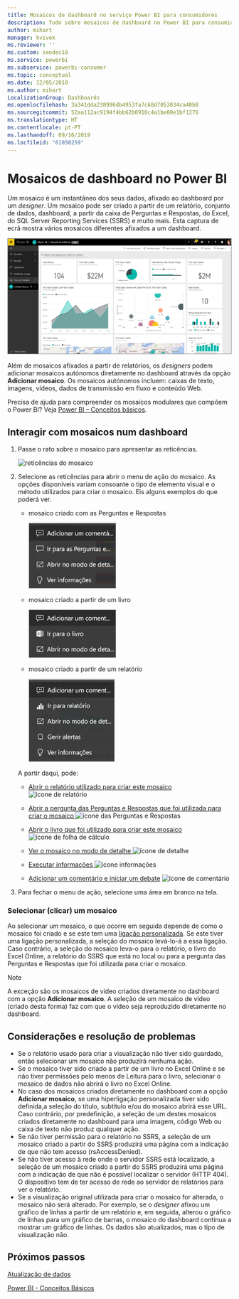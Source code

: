 ```yaml
---
title: Mosaicos de dashboard no serviço Power BI para consumidores
description: Tudo sobre mosaicos de dashboard no Power BI para consumidores. Inclui os mosaicos criados a partir do SQL Server Reporting Services (SSRS).
author: mihart
manager: kvivek
ms.reviewer: ''
ms.custom: seodec18
ms.service: powerbi
ms.subservice: powerbi-consumer
ms.topic: conceptual
ms.date: 12/05/2018
ms.author: mihart
LocalizationGroup: Dashboards
ms.openlocfilehash: 3a341dda238996db4953fa7c68d7053034ca40b8
ms.sourcegitcommit: 52aa112ac9194f4bb62b0910c4a1be80e1bf1276
ms.translationtype: HT
ms.contentlocale: pt-PT
ms.lasthandoff: 09/16/2019
ms.locfileid: "61050259"
---
```

# <a name="dashboard-tiles-in-power-bi"></a>Mosaicos de dashboard no Power BI
Um mosaico é um instantâneo dos seus dados, afixado ao dashboard por um *designer*. Um mosaico pode ser criado a partir de um relatório, conjunto de dados, dashboard, a partir da caixa de Perguntas e Respostas, do Excel, do SQL Server Reporting Services (SSRS) e muito mais.  Esta captura de ecrã mostra vários mosaicos diferentes afixados a um dashboard.

![Dashboard do Power BI](./media/end-user-tiles/power-bi-dashboard.png)


Além de mosaicos afixados a partir de relatórios, os *designers* podem adicionar mosaicos autónomos diretamente no dashboard através da opção **Adicionar mosaico**. Os mosaicos autónomos incluem: caixas de texto, imagens, vídeos, dados de transmissão em fluxo e conteúdo Web.

Precisa de ajuda para compreender os mosaicos modulares que compõem o Power BI?  Veja [Power BI – Conceitos básicos](end-user-basic-concepts.md).


## <a name="interacting-with-tiles-on-a-dashboard"></a>Interagir com mosaicos num dashboard

1. Passe o rato sobre o mosaico para apresentar as reticências.
   
    ![reticências do mosaico](./media/end-user-tiles/ellipses_new.png)
2. Selecione as reticências para abrir o menu de ação do mosaico. As opções disponíveis variam consoante o tipo de elemento visual e o método utilizados para criar o mosaico. Eis alguns exemplos do que poderá ver.

    - mosaico criado com as Perguntas e Respostas
   
        ![ícone de reticências](./media/end-user-tiles/power-bi-menu1.png)

    - mosaico criado a partir de um livro
   
        ![ícone de reticências](./media/end-user-tiles/power-bi-menu2.png)

    - mosaico criado a partir de um relatório
   
        ![ícone de reticências](./media/end-user-tiles/power-bi-menu3.png)
   
    A partir daqui, pode:
   
   * [Abrir o relatório utilizado para criar este mosaico ](end-user-reports.md) ![ícone de relatório](./media/end-user-tiles/chart-icon.jpg)  
   
   * [Abrir a pergunta das Perguntas e Respostas que foi utilizada para criar o mosaico ](end-user-reports.md) ![ícone das Perguntas e Respostas](./media/end-user-tiles/qna-icon.png)  
   

   * [Abrir o livro que foi utilizado para criar este mosaico ](end-user-reports.md) ![ícone de folha de cálculo](./media/end-user-tiles/power-bi-open-worksheet.png)  
    * [Ver o mosaico no modo de detalhe ](end-user-focus.md) ![ícone de detalhe](./media/end-user-tiles/fullscreen-icon.jpg)  
     * [Executar informações ](end-user-insights.md) ![ícone informações](./media/end-user-tiles/power-bi-insights.png)
    * [Adicionar um comentário e iniciar um debate](end-user-comment.md) ![ícone de comentário](./media/end-user-tiles/comment-icons.png)

3. Para fechar o menu de ação, selecione uma área em branco na tela.

### <a name="select-click-a-tile"></a>Selecionar (clicar) um mosaico
Ao selecionar um mosaico, o que ocorre em seguida depende de como o mosaico foi criado e se este tem uma [ligação personalizada](../service-dashboard-edit-tile.md). Se este tiver uma ligação personalizada, a seleção do mosaico levá-lo-á a essa ligação. Caso contrário, a seleção do mosaico leva-o para o relatório, o livro do Excel Online, a relatório do SSRS que está no local ou para a pergunta das Perguntas e Respostas que foi utilizada para criar o mosaico.

> [!NOTE]
> A exceção são os mosaicos de vídeo criados diretamente no dashboard com a opção **Adicionar mosaico**. A seleção de um mosaico de vídeo (criado desta forma) faz com que o vídeo seja reproduzido diretamente no dashboard.   
> 
> 

## <a name="considerations-and-troubleshooting"></a>Considerações e resolução de problemas
* Se o relatório usado para criar a visualização não tiver sido guardado, então selecionar um mosaico não produzirá nenhuma ação.
* Se o mosaico tiver sido criado a partir de um livro no Excel Online e se não tiver permissões pelo menos de Leitura para o livro, selecionar o mosaico de dados não abrirá o livro no Excel Online.
* No caso dos mosaicos criados diretamente no dashboard com a opção **Adicionar mosaico**, se uma hiperligação personalizada tiver sido definida,a seleção do título, subtítulo e/ou do mosaico abrirá esse URL.  Caso contrário, por predefinição, a seleção de um destes mosaicos criados diretamente no dashboard para uma imagem, código Web ou caixa de texto não produz qualquer ação.
* Se não tiver permissão para o relatório no SSRS, a seleção de um mosaico criado a partir do SSRS produzirá uma página com a indicação de que não tem acesso (rsAccessDenied).
* Se não tiver acesso à rede onde o servidor SSRS está localizado, a seleção de um mosaico criado a partir do SSRS produzirá uma página com a indicação de que não é possível localizar o servidor (HTTP 404). O dispositivo tem de ter acesso de rede ao servidor de relatórios para ver o relatório.
* Se a visualização original utilizada para criar o mosaico for alterada, o mosaico não será alterado.  Por exemplo, se o *designer* afixou um gráfico de linhas a partir de um relatório e, em seguida, alterou o gráfico de linhas para um gráfico de barras, o mosaico do dashboard continua a mostrar um gráfico de linhas. Os dados são atualizados, mas o tipo de visualização não.

## <a name="next-steps"></a>Próximos passos
[Atualização de dados](../refresh-data.md)

[Power BI - Conceitos Básicos](end-user-basic-concepts.md)
